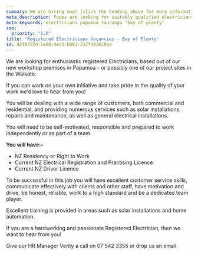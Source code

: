 ```yaml
---
summary: We are hiring now! (click the heading above for more information)
meta_description: Popes are looking for suitably qualified electricians for Bay of Plenty and Waikato projects.
meta_keywords: electricians papamoa tauranga "bay of plenty"
seo:
  priority: "1.0"
title: 'Registered Electricians Vacancies - Bay of Plenty'
id: 4218757d-1e08-4ed3-bb93-312fd43830aa
---
```

We are looking for enthusiastic registered Electricians, based out of our new workshop premises in Papamoa - or possibly one of our project sites in the Waikato.

If you can work on your own initiative and take pride in the quality of your work we’d love to hear from you! 

You will be dealing with a wide range of customers, both commercial and residential,  and providing numerous services such as solar installations, repairs and maintenance, as well as general electrical installations.

You will need to be self-motivated, responsible and prepared to work independently or as part of a team.

**You will have:-**

- NZ Residency or Right to Work
- Current NZ Electrical Registration and Practising Licence
- Current NZ Driver Licence 

To be successful in this job you will have excellent customer service skills, communicate effectively with clients and other staff, have motivation and drive, be honest, reliable, work to a high standard and be a dedicated team player.

Excellent training is provided in areas such as solar installations and home automation.

If you are a hardworking and passionate Registered Electrician, then we want to hear from you!

Give our HR Manager Verity a call on 07 542 3355 or drop us an email.